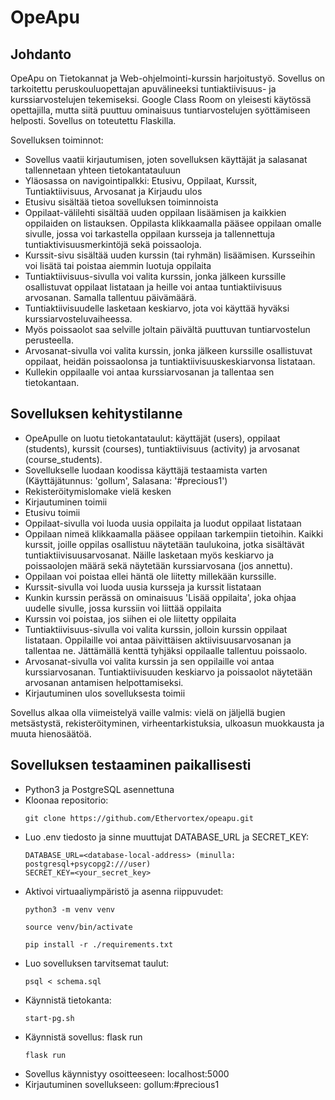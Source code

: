 # OpeApu
## Johdanto
OpeApu on Tietokannat ja Web-ohjelmointi-kurssin harjoitustyö. Sovellus on tarkoitettu peruskouluopettajan
apuvälineeksi tuntiaktiivisuus- ja kurssiarvostelujen tekemiseksi. Google Class Room on yleisesti käytössä
opettajilla, mutta siitä puuttuu ominaisuus tuntiarvostelujen syöttämiseen helposti. Sovellus on toteutettu Flaskilla.

Sovelluksen toiminnot:
* Sovellus vaatii kirjautumisen, joten sovelluksen käyttäjät ja salasanat tallennetaan yhteen tietokantatauluun
* Yläosassa on navigointipalkki: Etusivu, Oppilaat, Kurssit, Tuntiaktiivisuus, Arvosanat ja Kirjaudu ulos
* Etusivu sisältää tietoa sovelluksen toiminnoista
* Oppilaat-välilehti sisältää uuden oppilaan lisäämisen ja kaikkien oppilaiden on listauksen. Oppilasta klikkaamalla pääsee oppilaan omalle sivulle, jossa voi tarkastella oppilaan kursseja ja tallennettuja tuntiaktivisuusmerkintöjä sekä poissaoloja.
* Kurssit-sivu sisältää uuden kurssin (tai ryhmän) lisäämisen. Kursseihin voi lisätä tai poistaa aiemmin luotuja oppilaita
* Tuntiaktiivisuus-sivulla voi valita kurssin, jonka jälkeen kurssille osallistuvat oppilaat listataan ja heille voi antaa tuntiaktiivisuus arvosanan. Samalla tallentuu päivämäärä.
* Tuntiaktiivisuudelle lasketaan keskiarvo, jota voi käyttää hyväksi kurssiarvosteluvaiheessa.
* Myös poissaolot saa selville joltain päivältä puuttuvan tuntiarvostelun perusteella.
* Arvosanat-sivulla voi valita kurssin, jonka jälkeen kurssille osallistuvat oppilaat, heidän poissaolonsa ja tuntiaktiivisuuskeskiarvonsa listataan.
* Kullekin oppilaalle voi antaa kurssiarvosanan ja tallentaa sen tietokantaan.

## Sovelluksen kehitystilanne
* OpeApulle on luotu tietokantataulut: käyttäjät (users), oppilaat (students), kurssit 
(courses), tuntiaktiivisuus (activity) ja arvosanat (course_students).
* Sovellukselle luodaan koodissa käyttäjä testaamista varten (Käyttäjätunnus: 'gollum', Salasana: '#precious1')
* Rekisteröitymislomake vielä kesken
* Kirjautuminen toimii
* Etusivu toimii
* Oppilaat-sivulla voi luoda uusia oppilaita ja luodut oppilaat listataan
* Oppilaan nimeä klikkaamalla pääsee oppilaan tarkempiin tietoihin. Kaikki kurssit, joille oppilas osallistuu näytetään taulukoina, jotka sisältävät tuntiaktiivisuusarvosanat. Näille lasketaan myös keskiarvo ja poissaolojen määrä sekä näytetään kurssiarvosana (jos annettu). 
* Oppilaan voi poistaa ellei häntä ole liitetty millekään kurssille.
* Kurssit-sivulla voi luoda uusia kursseja ja kurssit listataan
* Kunkin kurssin perässä on ominaisuus 'Lisää oppilaita', joka ohjaa uudelle sivulle, jossa kurssiin voi liittää oppilaita
* Kurssin voi poistaa, jos siihen ei ole liitetty oppilaita
* Tuntiaktiivisuus-sivulla voi valita kurssin, jolloin kurssin oppilaat listataan. Oppilaille voi antaa päivittäisen aktiivisuusarvosanan ja tallentaa ne. Jättämällä kenttä tyhjäksi oppilaalle tallentuu poissaolo.
* Arvosanat-sivulla voi valita kurssin ja sen oppilaille voi antaa kurssiarvosanan. Tuntiaktiivisuuden keskiarvo ja poissaolot näytetään arvosanan antamisen helpottamiseksi.
* Kirjautuminen ulos sovelluksesta toimii

Sovellus alkaa olla viimeistelyä vaille valmis: vielä on jäljellä bugien metsästystä, rekisteröityminen, virheentarkistuksia, ulkoasun muokkausta ja muuta hienosäätöä.

## Sovelluksen testaaminen paikallisesti
* Python3 ja PostgreSQL asennettuna
* Kloonaa repositorio:
  ```
  git clone https://github.com/Ethervortex/opeapu.git 
  ```
* Luo .env tiedosto ja sinne muuttujat DATABASE_URL ja SECRET_KEY:
  ```
  DATABASE_URL=<database-local-address> (minulla: postgresql+psycopg2:///user)
  SECRET_KEY=<your_secret_key>
  ```
* Aktivoi virtuaaliympäristö ja asenna riippuvudet:
  ```
  python3 -m venv venv
  ```
  ```
  source venv/bin/activate
  ```
  ```
  pip install -r ./requirements.txt
  ```
* Luo sovelluksen tarvitsemat taulut:
  ```
  psql < schema.sql
  ```
* Käynnistä tietokanta:
  ```
  start-pg.sh
  ```
* Käynnistä sovellus: flask run
  ```
  flask run
  ```
* Sovellus käynnistyy osoitteeseen: localhost:5000
* Kirjautuminen sovellukseen: gollum:#precious1
